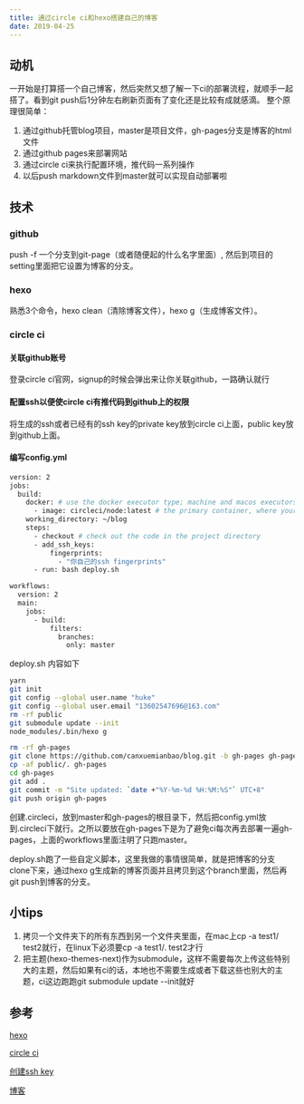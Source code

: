 ```yaml
---
title: 通过circle ci和hexo搭建自己的博客
date: 2019-04-25
---
```


## 动机
一开始是打算搭一个自己博客，然后突然又想了解一下ci的部署流程，就顺手一起搭了。看到git push后1分钟左右刷新页面有了变化还是比较有成就感滴。
整个原理很简单：
1. 通过github托管blog项目，master是项目文件，gh-pages分支是博客的html文件
2. 通过github pages来部署网站
3. 通过circle ci来执行配置环境，推代码一系列操作
4. 以后push markdown文件到master就可以实现自动部署啦

## 技术
### github
  push -f 一个分支到git-page（或者随便起的什么名字里面）, 然后到项目的setting里面把它设置为博客的分支。
### hexo
  熟悉3个命令，hexo clean（清除博客文件），hexo g（生成博客文件）。
### circle ci
#### 关联github账号
登录circle ci官网，signup的时候会弹出来让你关联github，一路确认就行
#### 配置ssh以便使circle ci有推代码到github上的权限
将生成的ssh或者已经有的ssh key的private key放到circle ci上面，public key放到github上面。

#### 编写config.yml

``` bash
version: 2
jobs:
  build:
    docker: # use the docker executor type; machine and macos executors are also supported
      - image: circleci/node:latest # the primary container, where your job's commands are run
    working_directory: ~/blog
    steps:
      - checkout # check out the code in the project directory
      - add_ssh_keys:
          fingerprints:
            - "你自己的ssh fingerprints"
      - run: bash deploy.sh

workflows:
  version: 2
  main:
    jobs:
      - build:
          filters:
            branches:
              only: master
```

deploy.sh 内容如下
``` bash
yarn
git init
git config --global user.name "huke"
git config --global user.email "13602547696@163.com"
rm -rf public
git submodule update --init 
node_modules/.bin/hexo g

rm -rf gh-pages
git clone https://github.com/canxuemianbao/blog.git -b gh-pages gh-pages
cp -af public/. gh-pages 
cd gh-pages
git add .
git commit -m "Site updated: `date +"%Y-%m-%d %H:%M:%S"` UTC+8"
git push origin gh-pages
```

创建.circleci，放到master和gh-pages的根目录下，然后把config.yml放到.circleci下就行。之所以要放在gh-pages下是为了避免ci每次再去部署一遍gh-pages，上面的workflows里面注明了只跑master。

deploy.sh跑了一些自定义脚本，这里我做的事情很简单，就是把博客的分支 clone下来，通过hexo g生成新的博客页面并且拷贝到这个branch里面，然后再git push到博客的分支。


## 小tips
1. 拷贝一个文件夹下的所有东西到另一个文件夹里面，在mac上cp -a test1/ test2就行，在linux下必须要cp -a test1/. test2才行
2. 把主题(hexo-themes-next)作为submodule，这样不需要每次上传这些特别大的主题，然后如果有ci的话，本地也不需要生成或者下载这些也别大的主题，ci这边跑跑git submodule update --init就好

## 参考
[hexo](https://hexo.io/zh-cn/docs/index.html)

[circle ci](https://circleci.com/)

[创建ssh key](https://git-scm.com/book/zh/v1/%E6%9C%8D%E5%8A%A1%E5%99%A8%E4%B8%8A%E7%9A%84-Git-%E7%94%9F%E6%88%90-SSH-%E5%85%AC%E9%92%A5)

[博客](https://halu.lu/post/auto-deploy-with-circleci/)